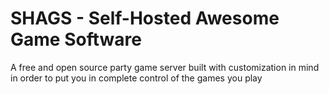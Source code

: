 # SHAGS - Self-Hosted Awesome Game Software

A free and open source party game server built with customization in mind in order to put you in complete control of the games you play
